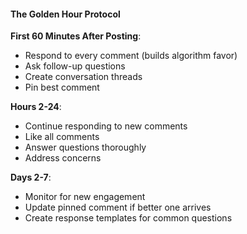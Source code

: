 #### The Golden Hour Protocol

**First 60 Minutes After Posting**:

- Respond to every comment (builds algorithm favor)
- Ask follow-up questions
- Create conversation threads
- Pin best comment

**Hours 2-24**:

- Continue responding to new comments
- Like all comments
- Answer questions thoroughly
- Address concerns

**Days 2-7**:

- Monitor for new engagement
- Update pinned comment if better one arrives
- Create response templates for common questions
